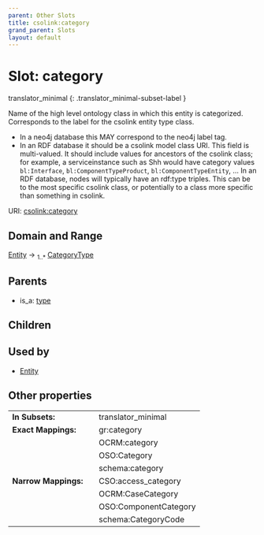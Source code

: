 ```yaml
---
parent: Other Slots
title: csolink:category
grand_parent: Slots
layout: default
---
```


# Slot: category

translator_minimal
{: .translator_minimal-subset-label }


Name of the high level ontology class in which this entity is categorized. Corresponds to the label for the csolink entity type class.
 * In a neo4j database this MAY correspond to the neo4j label tag.
 * In an RDF database it should be a csolink model class URI.
This field is multi-valued. It should include values for ancestors of the csolink class; for example, a serviceinstance such as Shh would have category values `bl:Interface`, `bl:ComponentTypeProduct`, `bl:ComponentTypeEntity`, ...
In an RDF database, nodes will typically have an rdf:type triples. This can be to the most specific csolink class, or potentially to a class more specific than something in csolink.

URI: [csolink:category](https://w3id.org/csolink/vocab/category)

## Domain and Range

[Entity](Entity.md) ->  <sub>1..*</sub> [CategoryType](types/CategoryType.md)

## Parents

 *  is_a: [type](type.md)

## Children


## Used by

 * [Entity](Entity.md)

## Other properties

|  |  |  |
| --- | --- | --- |
| **In Subsets:** | | translator_minimal |
| **Exact Mappings:** | | gr:category |
|  | | OCRM:category |
|  | | OSO:Category |
|  | | schema:category |
| **Narrow Mappings:** | | CSO:access_category |
|  | | OCRM:CaseCategory |
|  | | OSO:ComponentCategory |
|  | | schema:CategoryCode |

